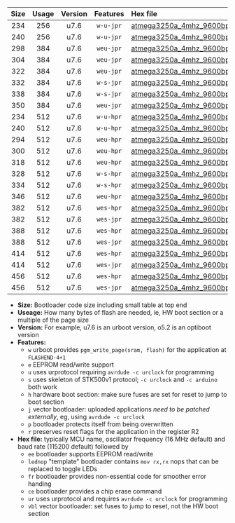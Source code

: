 |Size|Usage|Version|Features|Hex file|
|:-:|:-:|:-:|:-:|:--|
|234|256|u7.6|`w-u-jpr`|[atmega3250a_4mhz_9600bps_ur_vbl.hex](https://raw.githubusercontent.com/stefanrueger/urboot/main/atmega3250a_4mhz_9600bps_ur_vbl.hex)|
|240|256|u7.6|`w-u-jpr`|[atmega3250a_4mhz_9600bps_lednop_ur_vbl.hex](https://raw.githubusercontent.com/stefanrueger/urboot/main/atmega3250a_4mhz_9600bps_lednop_ur_vbl.hex)|
|298|384|u7.6|`weu-jpr`|[atmega3250a_4mhz_9600bps_ee_ur_vbl.hex](https://raw.githubusercontent.com/stefanrueger/urboot/main/atmega3250a_4mhz_9600bps_ee_ur_vbl.hex)|
|304|384|u7.6|`weu-jpr`|[atmega3250a_4mhz_9600bps_ee_lednop_ur_vbl.hex](https://raw.githubusercontent.com/stefanrueger/urboot/main/atmega3250a_4mhz_9600bps_ee_lednop_ur_vbl.hex)|
|322|384|u7.6|`weu-jpr`|[atmega3250a_4mhz_9600bps_ee_lednop_fr_ur_vbl.hex](https://raw.githubusercontent.com/stefanrueger/urboot/main/atmega3250a_4mhz_9600bps_ee_lednop_fr_ur_vbl.hex)|
|332|384|u7.6|`w-s-jpr`|[atmega3250a_4mhz_9600bps_vbl.hex](https://raw.githubusercontent.com/stefanrueger/urboot/main/atmega3250a_4mhz_9600bps_vbl.hex)|
|338|384|u7.6|`w-s-jpr`|[atmega3250a_4mhz_9600bps_lednop_vbl.hex](https://raw.githubusercontent.com/stefanrueger/urboot/main/atmega3250a_4mhz_9600bps_lednop_vbl.hex)|
|350|384|u7.6|`weu-jpr`|[atmega3250a_4mhz_9600bps_ee_lednop_fr_ce_ur_vbl.hex](https://raw.githubusercontent.com/stefanrueger/urboot/main/atmega3250a_4mhz_9600bps_ee_lednop_fr_ce_ur_vbl.hex)|
|234|512|u7.6|`w-u-hpr`|[atmega3250a_4mhz_9600bps_ur.hex](https://raw.githubusercontent.com/stefanrueger/urboot/main/atmega3250a_4mhz_9600bps_ur.hex)|
|240|512|u7.6|`w-u-hpr`|[atmega3250a_4mhz_9600bps_lednop_ur.hex](https://raw.githubusercontent.com/stefanrueger/urboot/main/atmega3250a_4mhz_9600bps_lednop_ur.hex)|
|294|512|u7.6|`weu-hpr`|[atmega3250a_4mhz_9600bps_ee_ur.hex](https://raw.githubusercontent.com/stefanrueger/urboot/main/atmega3250a_4mhz_9600bps_ee_ur.hex)|
|300|512|u7.6|`weu-hpr`|[atmega3250a_4mhz_9600bps_ee_lednop_ur.hex](https://raw.githubusercontent.com/stefanrueger/urboot/main/atmega3250a_4mhz_9600bps_ee_lednop_ur.hex)|
|318|512|u7.6|`weu-hpr`|[atmega3250a_4mhz_9600bps_ee_lednop_fr_ur.hex](https://raw.githubusercontent.com/stefanrueger/urboot/main/atmega3250a_4mhz_9600bps_ee_lednop_fr_ur.hex)|
|328|512|u7.6|`w-s-hpr`|[atmega3250a_4mhz_9600bps.hex](https://raw.githubusercontent.com/stefanrueger/urboot/main/atmega3250a_4mhz_9600bps.hex)|
|334|512|u7.6|`w-s-hpr`|[atmega3250a_4mhz_9600bps_lednop.hex](https://raw.githubusercontent.com/stefanrueger/urboot/main/atmega3250a_4mhz_9600bps_lednop.hex)|
|346|512|u7.6|`weu-hpr`|[atmega3250a_4mhz_9600bps_ee_lednop_fr_ce_ur.hex](https://raw.githubusercontent.com/stefanrueger/urboot/main/atmega3250a_4mhz_9600bps_ee_lednop_fr_ce_ur.hex)|
|382|512|u7.6|`wes-hpr`|[atmega3250a_4mhz_9600bps_ee.hex](https://raw.githubusercontent.com/stefanrueger/urboot/main/atmega3250a_4mhz_9600bps_ee.hex)|
|382|512|u7.6|`wes-jpr`|[atmega3250a_4mhz_9600bps_ee_vbl.hex](https://raw.githubusercontent.com/stefanrueger/urboot/main/atmega3250a_4mhz_9600bps_ee_vbl.hex)|
|388|512|u7.6|`wes-hpr`|[atmega3250a_4mhz_9600bps_ee_lednop.hex](https://raw.githubusercontent.com/stefanrueger/urboot/main/atmega3250a_4mhz_9600bps_ee_lednop.hex)|
|388|512|u7.6|`wes-jpr`|[atmega3250a_4mhz_9600bps_ee_lednop_vbl.hex](https://raw.githubusercontent.com/stefanrueger/urboot/main/atmega3250a_4mhz_9600bps_ee_lednop_vbl.hex)|
|414|512|u7.6|`wes-hpr`|[atmega3250a_4mhz_9600bps_ee_lednop_fr.hex](https://raw.githubusercontent.com/stefanrueger/urboot/main/atmega3250a_4mhz_9600bps_ee_lednop_fr.hex)|
|414|512|u7.6|`wes-jpr`|[atmega3250a_4mhz_9600bps_ee_lednop_fr_vbl.hex](https://raw.githubusercontent.com/stefanrueger/urboot/main/atmega3250a_4mhz_9600bps_ee_lednop_fr_vbl.hex)|
|456|512|u7.6|`wes-hpr`|[atmega3250a_4mhz_9600bps_ee_lednop_fr_ce.hex](https://raw.githubusercontent.com/stefanrueger/urboot/main/atmega3250a_4mhz_9600bps_ee_lednop_fr_ce.hex)|
|456|512|u7.6|`wes-jpr`|[atmega3250a_4mhz_9600bps_ee_lednop_fr_ce_vbl.hex](https://raw.githubusercontent.com/stefanrueger/urboot/main/atmega3250a_4mhz_9600bps_ee_lednop_fr_ce_vbl.hex)|

- **Size:** Bootloader code size including small table at top end
- **Useage:** How many bytes of flash are needed, ie, HW boot section or a multiple of the page size
- **Version:** For example, u7.6 is an urboot version, o5.2 is an optiboot version
- **Features:**
  + `w` urboot provides `pgm_write_page(sram, flash)` for the application at `FLASHEND-4+1`
  + `e` EEPROM read/write support
  + `u` uses urprotocol requiring `avrdude -c urclock` for programming
  + `s` uses skeleton of STK500v1 protocol; `-c urclock` and `-c arduino` both work
  + `h` hardware boot section: make sure fuses are set for reset to jump to boot section
  + `j` vector bootloader: uploaded applications *need to be patched externally*, eg, using `avrdude -c urclock`
  + `p` bootloader protects itself from being overwritten
  + `r` preserves reset flags for the application in the register R2
- **Hex file:** typically MCU name, oscillator frequency (16 MHz default) and baud rate (115200 default) followed by
  + `ee` bootloader supports EEPROM read/write
  + `lednop` "template" bootloader contains `mov rx,rx` nops that can be replaced to toggle LEDs
  + `fr` bootloader provides non-essential code for smoother error handing
  + `ce` bootloader provides a chip erase command
  + `ur` uses urprotocol and requires `avrdude -c urclock` for programming
  + `vbl` vector bootloader: set fuses to jump to reset, not the HW boot section
